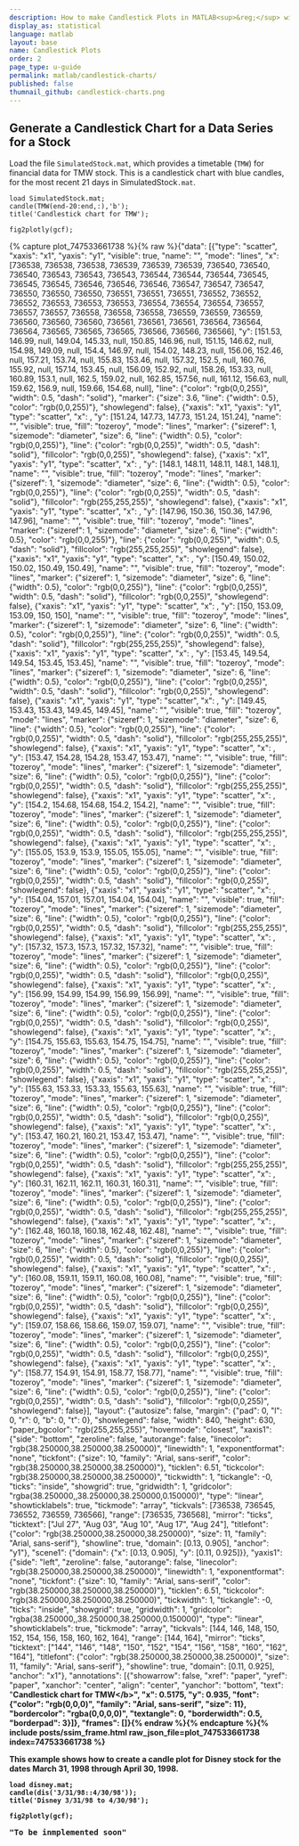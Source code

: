 ```yaml
---
description: How to make Candlestick Plots in MATLAB<sup>&reg;</sup> with Plotly.
display_as: statistical
language: matlab
layout: base
name: Candlestick Plots
order: 2
page_type: u-guide
permalink: matlab/candlestick-charts/
published: false
thumnail_github: candlestick-charts.png
---
```


## Generate a Candlestick Chart for a Data Series for a Stock

Load the file `SimulatedStock.mat`, which provides a timetable (`TMW`) for financial data for TMW stock. This is a candlestick chart with blue candles, for the most recent 21 days in SimulatedStock`.mat`.

```{matlab}
load SimulatedStock.mat;
candle(TMW(end-20:end,:),'b');
title('Candlestick chart for TMW');

fig2plotly(gcf);
```
{% capture plot_747533661738 %}{% raw %}{"data": [{"type": "scatter", "xaxis": "x1", "yaxis": "y1", "visible": true, "name": "", "mode": "lines", "x": [736538, 736538, 736538, 736539, 736539, 736539, 736540, 736540, 736540, 736543, 736543, 736543, 736544, 736544, 736544, 736545, 736545, 736545, 736546, 736546, 736546, 736547, 736547, 736547, 736550, 736550, 736550, 736551, 736551, 736551, 736552, 736552, 736552, 736553, 736553, 736553, 736554, 736554, 736554, 736557, 736557, 736557, 736558, 736558, 736558, 736559, 736559, 736559, 736560, 736560, 736560, 736561, 736561, 736561, 736564, 736564, 736564, 736565, 736565, 736565, 736566, 736566, 736566], "y": [151.53, 146.99, null, 149.04, 145.33, null, 150.85, 146.96, null, 151.15, 146.62, null, 154.98, 149.09, null, 154.4, 146.97, null, 154.02, 148.23, null, 156.06, 152.46, null, 157.21, 153.74, null, 155.83, 153.46, null, 157.32, 152.5, null, 160.76, 155.92, null, 157.14, 153.45, null, 156.09, 152.92, null, 158.26, 153.33, null, 160.89, 153.1, null, 162.5, 159.02, null, 162.85, 157.56, null, 161.12, 156.63, null, 159.62, 156.9, null, 159.66, 154.68, null], "line": {"color": "rgb(0,0,255)", "width": 0.5, "dash": "solid"}, "marker": {"size": 3.6, "line": {"width": 0.5}, "color": "rgb(0,0,255)"}, "showlegend": false}, {"xaxis": "x1", "yaxis": "y1", "type": "scatter", "x": , "y": [151.24, 147.73, 147.73, 151.24, 151.24], "name": "", "visible": true, "fill": "tozeroy", "mode": "lines", "marker": {"sizeref": 1, "sizemode": "diameter", "size": 6, "line": {"width": 0.5}, "color": "rgb(0,0,255)"}, "line": {"color": "rgb(0,0,255)", "width": 0.5, "dash": "solid"}, "fillcolor": "rgb(0,0,255)", "showlegend": false}, {"xaxis": "x1", "yaxis": "y1", "type": "scatter", "x": , "y": [148.1, 148.11, 148.11, 148.1, 148.1], "name": "", "visible": true, "fill": "tozeroy", "mode": "lines", "marker": {"sizeref": 1, "sizemode": "diameter", "size": 6, "line": {"width": 0.5}, "color": "rgb(0,0,255)"}, "line": {"color": "rgb(0,0,255)", "width": 0.5, "dash": "solid"}, "fillcolor": "rgb(255,255,255)", "showlegend": false}, {"xaxis": "x1", "yaxis": "y1", "type": "scatter", "x": , "y": [147.96, 150.36, 150.36, 147.96, 147.96], "name": "", "visible": true, "fill": "tozeroy", "mode": "lines", "marker": {"sizeref": 1, "sizemode": "diameter", "size": 6, "line": {"width": 0.5}, "color": "rgb(0,0,255)"}, "line": {"color": "rgb(0,0,255)", "width": 0.5, "dash": "solid"}, "fillcolor": "rgb(255,255,255)", "showlegend": false}, {"xaxis": "x1", "yaxis": "y1", "type": "scatter", "x": , "y": [150.49, 150.02, 150.02, 150.49, 150.49], "name": "", "visible": true, "fill": "tozeroy", "mode": "lines", "marker": {"sizeref": 1, "sizemode": "diameter", "size": 6, "line": {"width": 0.5}, "color": "rgb(0,0,255)"}, "line": {"color": "rgb(0,0,255)", "width": 0.5, "dash": "solid"}, "fillcolor": "rgb(0,0,255)", "showlegend": false}, {"xaxis": "x1", "yaxis": "y1", "type": "scatter", "x": , "y": [150, 153.09, 153.09, 150, 150], "name": "", "visible": true, "fill": "tozeroy", "mode": "lines", "marker": {"sizeref": 1, "sizemode": "diameter", "size": 6, "line": {"width": 0.5}, "color": "rgb(0,0,255)"}, "line": {"color": "rgb(0,0,255)", "width": 0.5, "dash": "solid"}, "fillcolor": "rgb(255,255,255)", "showlegend": false}, {"xaxis": "x1", "yaxis": "y1", "type": "scatter", "x": , "y": [153.45, 149.54, 149.54, 153.45, 153.45], "name": "", "visible": true, "fill": "tozeroy", "mode": "lines", "marker": {"sizeref": 1, "sizemode": "diameter", "size": 6, "line": {"width": 0.5}, "color": "rgb(0,0,255)"}, "line": {"color": "rgb(0,0,255)", "width": 0.5, "dash": "solid"}, "fillcolor": "rgb(0,0,255)", "showlegend": false}, {"xaxis": "x1", "yaxis": "y1", "type": "scatter", "x": , "y": [149.45, 153.43, 153.43, 149.45, 149.45], "name": "", "visible": true, "fill": "tozeroy", "mode": "lines", "marker": {"sizeref": 1, "sizemode": "diameter", "size": 6, "line": {"width": 0.5}, "color": "rgb(0,0,255)"}, "line": {"color": "rgb(0,0,255)", "width": 0.5, "dash": "solid"}, "fillcolor": "rgb(255,255,255)", "showlegend": false}, {"xaxis": "x1", "yaxis": "y1", "type": "scatter", "x": , "y": [153.47, 154.28, 154.28, 153.47, 153.47], "name": "", "visible": true, "fill": "tozeroy", "mode": "lines", "marker": {"sizeref": 1, "sizemode": "diameter", "size": 6, "line": {"width": 0.5}, "color": "rgb(0,0,255)"}, "line": {"color": "rgb(0,0,255)", "width": 0.5, "dash": "solid"}, "fillcolor": "rgb(255,255,255)", "showlegend": false}, {"xaxis": "x1", "yaxis": "y1", "type": "scatter", "x": , "y": [154.2, 154.68, 154.68, 154.2, 154.2], "name": "", "visible": true, "fill": "tozeroy", "mode": "lines", "marker": {"sizeref": 1, "sizemode": "diameter", "size": 6, "line": {"width": 0.5}, "color": "rgb(0,0,255)"}, "line": {"color": "rgb(0,0,255)", "width": 0.5, "dash": "solid"}, "fillcolor": "rgb(255,255,255)", "showlegend": false}, {"xaxis": "x1", "yaxis": "y1", "type": "scatter", "x": , "y": [155.05, 153.9, 153.9, 155.05, 155.05], "name": "", "visible": true, "fill": "tozeroy", "mode": "lines", "marker": {"sizeref": 1, "sizemode": "diameter", "size": 6, "line": {"width": 0.5}, "color": "rgb(0,0,255)"}, "line": {"color": "rgb(0,0,255)", "width": 0.5, "dash": "solid"}, "fillcolor": "rgb(0,0,255)", "showlegend": false}, {"xaxis": "x1", "yaxis": "y1", "type": "scatter", "x": , "y": [154.04, 157.01, 157.01, 154.04, 154.04], "name": "", "visible": true, "fill": "tozeroy", "mode": "lines", "marker": {"sizeref": 1, "sizemode": "diameter", "size": 6, "line": {"width": 0.5}, "color": "rgb(0,0,255)"}, "line": {"color": "rgb(0,0,255)", "width": 0.5, "dash": "solid"}, "fillcolor": "rgb(255,255,255)", "showlegend": false}, {"xaxis": "x1", "yaxis": "y1", "type": "scatter", "x": , "y": [157.32, 157.3, 157.3, 157.32, 157.32], "name": "", "visible": true, "fill": "tozeroy", "mode": "lines", "marker": {"sizeref": 1, "sizemode": "diameter", "size": 6, "line": {"width": 0.5}, "color": "rgb(0,0,255)"}, "line": {"color": "rgb(0,0,255)", "width": 0.5, "dash": "solid"}, "fillcolor": "rgb(0,0,255)", "showlegend": false}, {"xaxis": "x1", "yaxis": "y1", "type": "scatter", "x": , "y": [156.99, 154.99, 154.99, 156.99, 156.99], "name": "", "visible": true, "fill": "tozeroy", "mode": "lines", "marker": {"sizeref": 1, "sizemode": "diameter", "size": 6, "line": {"width": 0.5}, "color": "rgb(0,0,255)"}, "line": {"color": "rgb(0,0,255)", "width": 0.5, "dash": "solid"}, "fillcolor": "rgb(0,0,255)", "showlegend": false}, {"xaxis": "x1", "yaxis": "y1", "type": "scatter", "x": , "y": [154.75, 155.63, 155.63, 154.75, 154.75], "name": "", "visible": true, "fill": "tozeroy", "mode": "lines", "marker": {"sizeref": 1, "sizemode": "diameter", "size": 6, "line": {"width": 0.5}, "color": "rgb(0,0,255)"}, "line": {"color": "rgb(0,0,255)", "width": 0.5, "dash": "solid"}, "fillcolor": "rgb(255,255,255)", "showlegend": false}, {"xaxis": "x1", "yaxis": "y1", "type": "scatter", "x": , "y": [155.63, 153.33, 153.33, 155.63, 155.63], "name": "", "visible": true, "fill": "tozeroy", "mode": "lines", "marker": {"sizeref": 1, "sizemode": "diameter", "size": 6, "line": {"width": 0.5}, "color": "rgb(0,0,255)"}, "line": {"color": "rgb(0,0,255)", "width": 0.5, "dash": "solid"}, "fillcolor": "rgb(0,0,255)", "showlegend": false}, {"xaxis": "x1", "yaxis": "y1", "type": "scatter", "x": , "y": [153.47, 160.21, 160.21, 153.47, 153.47], "name": "", "visible": true, "fill": "tozeroy", "mode": "lines", "marker": {"sizeref": 1, "sizemode": "diameter", "size": 6, "line": {"width": 0.5}, "color": "rgb(0,0,255)"}, "line": {"color": "rgb(0,0,255)", "width": 0.5, "dash": "solid"}, "fillcolor": "rgb(255,255,255)", "showlegend": false}, {"xaxis": "x1", "yaxis": "y1", "type": "scatter", "x": , "y": [160.31, 162.11, 162.11, 160.31, 160.31], "name": "", "visible": true, "fill": "tozeroy", "mode": "lines", "marker": {"sizeref": 1, "sizemode": "diameter", "size": 6, "line": {"width": 0.5}, "color": "rgb(0,0,255)"}, "line": {"color": "rgb(0,0,255)", "width": 0.5, "dash": "solid"}, "fillcolor": "rgb(255,255,255)", "showlegend": false}, {"xaxis": "x1", "yaxis": "y1", "type": "scatter", "x": , "y": [162.48, 160.18, 160.18, 162.48, 162.48], "name": "", "visible": true, "fill": "tozeroy", "mode": "lines", "marker": {"sizeref": 1, "sizemode": "diameter", "size": 6, "line": {"width": 0.5}, "color": "rgb(0,0,255)"}, "line": {"color": "rgb(0,0,255)", "width": 0.5, "dash": "solid"}, "fillcolor": "rgb(0,0,255)", "showlegend": false}, {"xaxis": "x1", "yaxis": "y1", "type": "scatter", "x": , "y": [160.08, 159.11, 159.11, 160.08, 160.08], "name": "", "visible": true, "fill": "tozeroy", "mode": "lines", "marker": {"sizeref": 1, "sizemode": "diameter", "size": 6, "line": {"width": 0.5}, "color": "rgb(0,0,255)"}, "line": {"color": "rgb(0,0,255)", "width": 0.5, "dash": "solid"}, "fillcolor": "rgb(0,0,255)", "showlegend": false}, {"xaxis": "x1", "yaxis": "y1", "type": "scatter", "x": , "y": [159.07, 158.66, 158.66, 159.07, 159.07], "name": "", "visible": true, "fill": "tozeroy", "mode": "lines", "marker": {"sizeref": 1, "sizemode": "diameter", "size": 6, "line": {"width": 0.5}, "color": "rgb(0,0,255)"}, "line": {"color": "rgb(0,0,255)", "width": 0.5, "dash": "solid"}, "fillcolor": "rgb(0,0,255)", "showlegend": false}, {"xaxis": "x1", "yaxis": "y1", "type": "scatter", "x": , "y": [158.77, 154.91, 154.91, 158.77, 158.77], "name": "", "visible": true, "fill": "tozeroy", "mode": "lines", "marker": {"sizeref": 1, "sizemode": "diameter", "size": 6, "line": {"width": 0.5}, "color": "rgb(0,0,255)"}, "line": {"color": "rgb(0,0,255)", "width": 0.5, "dash": "solid"}, "fillcolor": "rgb(0,0,255)", "showlegend": false}], "layout": {"autosize": false, "margin": {"pad": 0, "l": 0, "r": 0, "b": 0, "t": 0}, "showlegend": false, "width": 840, "height": 630, "paper_bgcolor": "rgb(255,255,255)", "hovermode": "closest", "xaxis1": {"side": "bottom", "zeroline": false, "autorange": false, "linecolor": "rgb(38.250000,38.250000,38.250000)", "linewidth": 1, "exponentformat": "none", "tickfont": {"size": 10, "family": "Arial, sans-serif", "color": "rgb(38.250000,38.250000,38.250000)"}, "ticklen": 6.51, "tickcolor": "rgb(38.250000,38.250000,38.250000)", "tickwidth": 1, "tickangle": -0, "ticks": "inside", "showgrid": true, "gridwidth": 1, "gridcolor": "rgba(38.250000,,38.250000,38.250000,0.150000)", "type": "linear", "showticklabels": true, "tickmode": "array", "tickvals": [736538, 736545, 736552, 736559, 736566], "range": [736535, 736568], "mirror": "ticks", "ticktext": ["Jul 27", "Aug 03", "Aug 10", "Aug 17", "Aug 24"], "titlefont": {"color": "rgb(38.250000,38.250000,38.250000)", "size": 11, "family": "Arial, sans-serif"}, "showline": true, "domain": [0.13, 0.905], "anchor": "y1"}, "scene1": {"domain": {"x": [0.13, 0.905], "y": [0.11, 0.925]}}, "yaxis1": {"side": "left", "zeroline": false, "autorange": false, "linecolor": "rgb(38.250000,38.250000,38.250000)", "linewidth": 1, "exponentformat": "none", "tickfont": {"size": 10, "family": "Arial, sans-serif", "color": "rgb(38.250000,38.250000,38.250000)"}, "ticklen": 6.51, "tickcolor": "rgb(38.250000,38.250000,38.250000)", "tickwidth": 1, "tickangle": -0, "ticks": "inside", "showgrid": true, "gridwidth": 1, "gridcolor": "rgba(38.250000,,38.250000,38.250000,0.150000)", "type": "linear", "showticklabels": true, "tickmode": "array", "tickvals": [144, 146, 148, 150, 152, 154, 156, 158, 160, 162, 164], "range": [144, 164], "mirror": "ticks", "ticktext": ["144", "146", "148", "150", "152", "154", "156", "158", "160", "162", "164"], "titlefont": {"color": "rgb(38.250000,38.250000,38.250000)", "size": 11, "family": "Arial, sans-serif"}, "showline": true, "domain": [0.11, 0.925], "anchor": "x1"}, "annotations": [{"showarrow": false, "xref": "paper", "yref": "paper", "xanchor": "center", "align": "center", "yanchor": "bottom", "text": "<b>Candlestick chart for TMW<\/b>", "x": 0.5175, "y": 0.935, "font": {"color": "rgb(0,0,0)", "family": "Arial, sans-serif", "size": 11}, "bordercolor": "rgba(0,0,0,0)", "textangle": 0, "borderwidth": 0.5, "borderpad": 3}]}, "frames": []}{% endraw %}{% endcapture %}{% include posts/ssim_frame.html raw_json_file=plot_747533661738 index=747533661738 %}


This example shows how to create a candle plot for Disney stock for the dates March 31, 1998 through April 30, 1998.


```{matlab}
load disney.mat;
candle(dis('3/31/98::4/30/98'));
title('Disney 3/31/98 to 4/30/98');

fig2plotly(gcf);
```
<pre class="code-output">
"To be inmplemented soon"
</pre>

